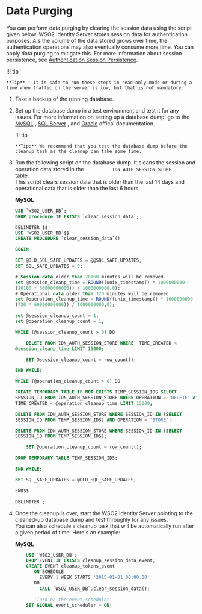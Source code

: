 # Data Purging

You can perform data purging by clearing the session data using the
script given below. WSO2 Identity Server stores session data for
authentication purposes. A s the volume of the data stored grows over
time, the authentication operations may also eventually consume more
time. You can apply data purging to mitigate this. For more information
about session persistence, see [Authentication Session
Persistence](_Authentication_Session_Persistence_).

!!! tip
    
    **Tip** : It is safe to run these steps in read-only mode or during a
    time when traffic on the server is low, but that is not mandatory.
    

1.  Take a backup of the running database.
2.  Set up the database dump in a test environment and test it for any
    issues. For more information on setting up a database dump, go to
    the
    [MySQL](https://dev.mysql.com/doc/refman/5.7/en/mysqldump.html#mysqldump-syntax)
   , [SQL
    Server](https://docs.microsoft.com/en-us/sql/relational-databases/backup-restore/create-a-full-database-backup-sql-server)
   , and
    [Oracle](https://docs.oracle.com/cd/E11882_01/backup.112/e10642/rcmbckba.htm#BRADV8138)
    offical documentation.

    !!! tip
    
        **Tip:** We recommend that you test the database dump before the
        cleanup task as the cleanup can take some time.
    

3.  Run the following script on the database dump. It cleans the session
    and operation data stored in the
    `           IDN_AUTH_SESSION_STORE          ` table.  
    This script clears session data that is older than the last 14 days
    and operational data that is older than the last 6 hours.

    **MySQL**

    ``` sql
    USE `WSO2_USER_DB`;
    DROP procedure IF EXISTS `clear_session_data`;

    DELIMITER $$
    USE `WSO2_USER_DB`$$
    CREATE PROCEDURE `clear_session_data`()

    BEGIN

    SET @OLD_SQL_SAFE_UPDATES = @@SQL_SAFE_UPDATES;
    SET SQL_SAFE_UPDATES = 0;

    # Session data older than 20160 minutes will be removed.
    set @session_cleanp_time = ROUND((unix_timestamp() * 1000000000 -
    (20160 * 60000000000)) / 1000000000,0);
    # Operational data older than 720 minutes will be removed.
    set @operation_cleanup_time = ROUND((unix_timestamp() * 1000000000 -
    (720 * 60000000000)) / 1000000000,0);

    set @session_cleanup_count = 1;
    set @operation_cleanup_count = 1;

    WHILE (@session_cleanup_count > 0) DO

        DELETE FROM IDN_AUTH_SESSION_STORE WHERE  TIME_CREATED <
    @session_cleanp_time LIMIT 15000;

        SET @session_cleanup_count = row_count();

    END WHILE;

    WHILE (@operation_cleanup_count > 0) DO

    CREATE TEMPORARY TABLE IF NOT EXISTS TEMP_SESSION_IDS SELECT
    SESSION_ID FROM IDN_AUTH_SESSION_STORE WHERE OPERATION = 'DELETE' AND
    TIME_CREATED < @operation_cleanup_time LIMIT 15000;

    DELETE FROM IDN_AUTH_SESSION_STORE WHERE SESSION_ID IN (SELECT
    SESSION_ID FROM TEMP_SESSION_IDS) AND OPERATION = 'STORE';

    DELETE FROM IDN_AUTH_SESSION_STORE WHERE SESSION_ID IN (SELECT
    SESSION_ID FROM TEMP_SESSION_IDS);

        SET @operation_cleanup_count = row_count();

    DROP TEMPORARY TABLE TEMP_SESSION_IDS;

    END WHILE;

    SET SQL_SAFE_UPDATES = @OLD_SQL_SAFE_UPDATES;

    END$$

    DELIMITER ;
    ```

4.  Once the cleanup is over, start the WSO2 Identity Server pointing to
    the cleaned-up database dump and test throughly for any issues.  
    You can also schedule a cleanup task that will be automatically run
    after a given period of time. Here's an example:

    **MySQL**

    ``` sql
        USE `WSO2_USER_DB`;
        DROP EVENT IF EXISTS cleanup_session_data_event;
        CREATE EVENT cleanup_tokens_event
           ON SCHEDULE
             EVERY 1 WEEK STARTS '2015-01-01 00:00.00'
           DO
             CALL `WSO2_USER_DB`.clear_session_data();
    
        -- 'Turn on the event_scheduler'
        SET GLOBAL event_scheduler = ON;
    ```
